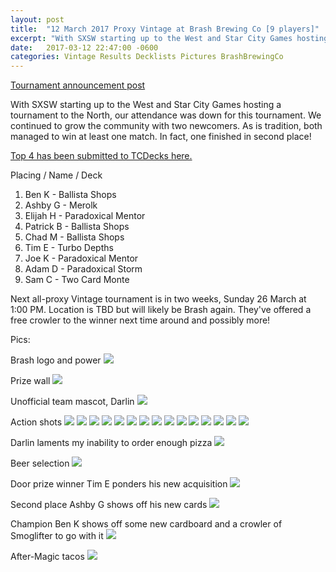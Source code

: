 ```yaml
---
layout: post
title:  "12 March 2017 Proxy Vintage at Brash Brewing Co [9 players]"
excerpt: "With SXSW starting up to the West and Star City Games hosting a tournament to the North, our attendance was down for this tournament. We continued to grow the community with two newcomers. As is tradition, both managed to win at least one match. In fact, one finished in second place!"
date:   2017-03-12 22:47:00 -0600
categories: Vintage Results Decklists Pictures BrashBrewingCo
---
```

[Tournament announcement post](http://themanadrain.com/topic/1044/3-12-17-houston-texas-100-proxy-vintage-at-brash-brewing-co)

With SXSW starting up to the West and Star City Games hosting a tournament to the North, our attendance was down for this tournament. We continued to grow the community with two newcomers. As is tradition, both managed to win at least one match. In fact, one finished in second place!

[Top 4 has been submitted to TCDecks here.](http://www.tcdecks.net/deck.php?id=22514)

Placing / Name / Deck
1. Ben K - Ballista Shops
2. Ashby G - Merolk
3. Elijah H - Paradoxical Mentor
4. Patrick B - Ballista Shops
5. Chad M - Ballista Shops
6. Tim E - Turbo Depths
7. Joe K - Paradoxical Mentor
8. Adam D - Paradoxical Storm
9. Sam C - Two Card Monte

Next all-proxy Vintage tournament is in two weeks, Sunday 26 March at 1:00 PM. Location is TBD but will likely be Brash again. They've offered a free crowler to the winner next time around and possibly more!

Pics:

Brash logo and power
![](https://images.lonestarlhurgoyfs.com/2017-03-12/1.jpg)

Prize wall
![](https://images.lonestarlhurgoyfs.com/2017-03-12/2.jpg)

Unofficial team mascot, Darlin
![](https://images.lonestarlhurgoyfs.com/2017-03-12/3.jpg)

Action shots
![](https://images.lonestarlhurgoyfs.com/2017-03-12/4.jpg)
![](https://images.lonestarlhurgoyfs.com/2017-03-12/5.jpg)
![](https://images.lonestarlhurgoyfs.com/2017-03-12/6.jpg)
![](https://images.lonestarlhurgoyfs.com/2017-03-12/7.jpg)
![](https://images.lonestarlhurgoyfs.com/2017-03-12/8.jpg)
![](https://images.lonestarlhurgoyfs.com/2017-03-12/9.jpg)
![](https://images.lonestarlhurgoyfs.com/2017-03-12/10.jpg)
![](https://images.lonestarlhurgoyfs.com/2017-03-12/11.jpg)
![](https://images.lonestarlhurgoyfs.com/2017-03-12/12.jpg)
![](https://images.lonestarlhurgoyfs.com/2017-03-12/13.jpg)
![](https://images.lonestarlhurgoyfs.com/2017-03-12/14.jpg)
![](https://images.lonestarlhurgoyfs.com/2017-03-12/15.jpg)
![](https://images.lonestarlhurgoyfs.com/2017-03-12/16.jpg)
![](https://images.lonestarlhurgoyfs.com/2017-03-12/17.jpg)
![](https://images.lonestarlhurgoyfs.com/2017-03-12/18.jpg)

Darlin laments my inability to order enough pizza
![](https://images.lonestarlhurgoyfs.com/2017-03-12/19.jpg)

Beer selection
![](https://images.lonestarlhurgoyfs.com/2017-03-12/20.jpg)

Door prize winner Tim E ponders his new acquisition
![](https://images.lonestarlhurgoyfs.com/2017-03-12/21.jpg)

Second place Ashby G shows off his new cards
![](https://images.lonestarlhurgoyfs.com/2017-03-12/22.jpg)

Champion Ben K shows off some new cardboard and a crowler of Smoglifter to go with it
![](https://images.lonestarlhurgoyfs.com/2017-03-12/23.jpg)

After-Magic tacos
![](https://images.lonestarlhurgoyfs.com/2017-03-12/24.jpg)